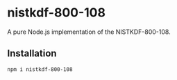 # nistkdf-800-108
A pure Node.js implementation of the NISTKDF-800-108.

## Installation
```sh
npm i nistkdf-800-108
```
